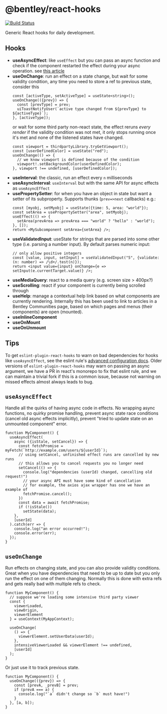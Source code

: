 # @bentley/react-hooks

[![Build Status](https://dev.azure.com/bentleycs/iModelTechnologies/_apis/build/status/imodeljs.react-hooks)](https://dev.azure.com/bentleycs/iModelTechnologies/_build/latest?definitionId=4718)

Generic React hooks for daily development.

## Hooks

- **useAsyncEffect**: like `useEffect` but you can pass an async function and check if the component restarted the effect during your async operation.
  see [this article](https://blogs.bentley.com/2021/01/21/even-more-hooks-bentley-react-hooks-and-useasynceffect-for-animated-markers/)
- **useOnChange**: run an effect on a state change, but wait for some validity condition, any time you need to store a ref to previous state, consider this
  ```tsx
  const [activeType, setActiveType] = useState<string>();
  useOnChange(({prev}) => {
    const [prevType] = prev;
    uiToastNotifyUser(`active type changed from ${prevType} to ${activeType}`);
  }, [activeType]);
  ```
  or wait for some third party non-react state, the effect reruns *every render* if the validity condition was not met, it only stops running once it's met and none
  of the listened states have changed.
  ```tsx
  const viewport = thirdpartyLibrary.tryGetViewport();
  const [userDefinedColor] = useState("red");
  useOnChange(() => {
    // we know viewport is defined because of the condition
    viewport!.setBackgroundColor(userDefinedColor);
  }, viewport !== undefined, [userDefinedColor]);
  ```
- **useInterval**: the classic, run an effect every `n` milliseconds
- **useAsyncInterval**: `useInterval` but with the same API for async effects as `useAsyncEffect`
- **usePropertySetter**: for when you have an object in state but want a setter of its subproperty. Supports thunks (`prev=>next` callbacks)
    e.g.:
    ```tsx
    const [myobj, setMyobj] = useState({time: 5, area: "world"});
    const setArea = usePropertySetter("area", setMyobj);
    useEffect(() => {
      setArea(prevArea => prevArea === "world" ? "hello" : "world");
    }, []);
    return <MySubcomponent setArea={setArea} />;
    ```
- **useValidatedInput**: useState for strings that are parsed into some other type (i.e. parsing a number input). By default parses numeric input:
  ```tsx
  // only allow positive integers
  const [value, input, setInput] = useValidatedInput("5", {validate: (n: number) => /\d+/.test(n)});
  return <input value={input} onChange={e => setInput(e.currentTarget.value)} />;
  ```
- **useMediaQuery**: react to a media query (e.g. screen size > 400px?)
- **useScrolling**: react if your component is currently being scrolled through
- **useHelp**: manage a contextual help link based on what components are currently rendering.
  Internally this has been used to link to articles in a Bentley Communities page, based on which pages and menus (their components) are open (mounted).
- **useInlineComponent**
- **useOnMount**
- **useOnUnmount**

## Tips

To get `eslint-plugin-react-hooks` to warn on bad dependencies for hooks like
`useAsyncEffect`, see the eslint rule's [advanced configuration docs](https://www.npmjs.com/package/eslint-plugin-react-hooks#advanced-configuration).
Older versions of `eslint-plugin-react-hooks` may warn on passing an async argument, we have a PR in react's monorepo to fix that eslint rule, and we can maintain a trivial fork if this is a common issue, because not warning on missed effects almost always leads to bug.

## `useAsyncEffect`

Handle all the quirks of having async code in effects.
No wrapping async functions, no quirky promise handling, prevent async state
race conditions (cancel old async effects implicitly),
prevent "tried to update state on an unmounted component" error.

```tsx
function MyComponent() {
  useAsyncEffect(
    async ({isStale, setCancel}) => {
      const fetchPromise = myFetch(`http://example.com/users/${userId}`);
      // using setCancel, unfinished effect runs are cancelled by new runs
      // this allows you to cancel requests you no longer need
      setCancel(() => {
        console.log("dependencies (userId) changed, cancelling old request!")
        // your async API must have some kind of cancellation
        // for example, the axios ajax wrapper has one we have an example of
        fetchPromise.cancel();
      })
      const data = await fetchPromise;
      if (!isStale())
        setState(data);
    },
    [userId]
  ).catch(err => {
    console.log("an error occurred!");
    console.error(err);
  });
}
```

## `useOnChange`

Run effects on changing state, and you can also provide validity conditions.
Great when you have dependencies that need to be up to date but you only run
the effect on one of them changing. Normally this is done with extra refs and gets
really bad with multiple refs to check.

```tsx
function MyComponent() {
  // suppose we're loading some intensive third party viewer
  const {
    viewerLoaded,
    viewOrigin,
    viewerElement
  } = useContext(MyAppContext);

  useOnChange(
    () => {
      viewerElement.setUserData(userId);
    },
    intensiveViewerLoaded && viewerElement !== undefined,
    [userId]
  );
}
```

Or just use it to track previous state.

```tsx
function MyComponent() {
  useOnChange(({prev}) => {
    const [prevA, _prevB] = prev;
    if (prevA === a) {
      console.log("`a` didn't change so `b` must have!")
    }
  }, [a, b]);
}
```
